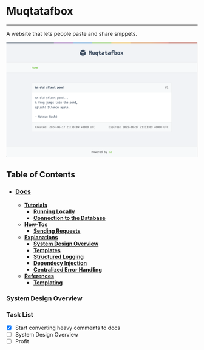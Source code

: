 # Muqtatafbox

---

A website that lets people paste and share snippets.

![alt text](docs/imgs/snippetbox.png)

## Table of Contents

- ### [Docs](docs/)

  - **[Tutorials](docs/tutorials/)**
    - **[Running Locally](docs/tutorials/running-locally.md)**
    - **[Connection to the Database](docs/tutorials/connecting-to-database.md)**
  - **[How-Tos](docs/how-tos/)**
    - **[Sending Requests](docs/how-tos/sending-requests.md)**
  - **[Explanations](docs/explanations/)**
    - **[System Design Overview](docs/explanations/system-design-overview.md)**
    - **[Templates](docs/explanations/templates.md/#templates)**
    - **[Structured Logging](docs/explanations/dependency-injection.md/#why-structured-logging)**
    - **[Dependecy Injection](docs/explanations/dependency-injection.md/#dependency-injection)**
    - **[Centralized Error Handling](docs/explanations/dependency-injection.md/#centralized-error-handling)**
  - **[References](docs/references/)**
    - **[Templating](docs/references/templating.md)**

### System Design Overview

### Task List

- [x] Start converting heavy comments to docs
- [ ] System Design Overview
- [ ] Profit
